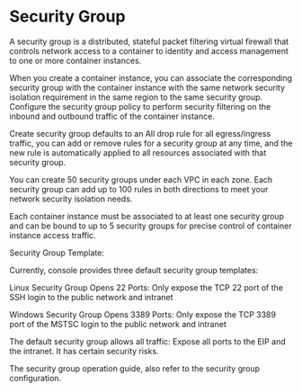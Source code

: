 
# Security Group

A security group is a distributed, stateful packet filtering virtual firewall that controls network access to a container to identity and access management to one or more container instances.

When you create a container instance, you can associate the corresponding security group with the container instance with the same network security isolation requirement in the same region to the same security group. Configure the security group policy to perform security filtering on the inbound and outbound traffic of the container instance.

Create security group defaults to an All drop rule for all egress/ingress traffic, you can add or remove rules for a security group at any time, and the new rule is automatically applied to all resources associated with that security group.

You can create 50 security groups under each VPC in each zone. Each security group can add up to 100 rules in both directions to meet your network security isolation needs.

Each container instance must be associated to at least one security group and can be bound to up to 5 security groups for precise control of container instance access traffic.

Security Group Template:

Currently, console provides three default security group templates:

Linux Security Group Opens 22 Ports: Only expose the TCP 22 port of the SSH login to the public network and intranet

Windows Security Group Opens 3389 Ports: Only expose the TCP 3389 port of the MSTSC login to the public network and intranet

The default security group allows all traffic: Expose all ports to the EIP and the intranet. It has certain security risks.

The security group operation guide, also refer to the security group configuration.

